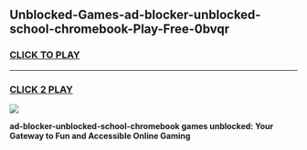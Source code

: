 
## Unblocked-Games-ad-blocker-unblocked-school-chromebook-Play-Free-0bvqr
<h3>
<a href="https://premium76.site?title=ad-blocker-unblocked-school-chromebook&ref=23A">CLICK TO PLAY</a></h3>
<hr>

<h3>
<a href="https://premium76.site?title=ad-blocker-unblocked-school-chromebook&ref=23A">CLICK 2 PLAY</a>
  
</h3>

<a href="https://premium76.site?title=ad-blocker-unblocked-school-chromebook&ref=23A"><img src="https://clearcache.store/games.png"></a>


**ad-blocker-unblocked-school-chromebook games unblocked: Your Gateway to Fun and Accessible Online Gaming**
